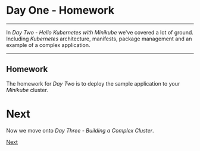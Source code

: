 # Day One - Homework

---

In _Day Two - Hello Kubernetes with Minikube_ we've covered a lot of ground.  Including _Kubernetes_ architecture, manifests, package management and an example of a complex application.

---

## Homework

The homework for _Day Two_ is to deploy the sample application to your _Minikube_ cluster.


# Next

Now we move onto _Day Three - Building a Complex Cluster_.

[Next](../03-building-a-complex-cluster/03-01.md)